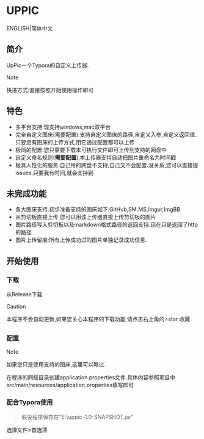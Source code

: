# UPPIC

ENGLISH|简体中文

## 简介

UpPic一个Typora的自定义上传器.

>[!NOTE]
>
> 快进方式:直接按照开始使用操作即可

## 特色

- 多平台支持:现支持windows,mac双平台
- 完全自定义图床(需要配置):支持自定义图床的路径,自定义入参,自定义返回值.只要您有图床的上传方式,用它通过配置都可以上传
- 极简的配置:您只需要下载本可执行文件即可上传到支持的网盘中
- 自定义命名规则(**需要配置**).本上传器支持自动把图片重命名为时间戳
- 极具人性化的服务:自己用的网盘不支持,自己又不会配置.没关系,您可以直接提issues.只要我有时间,就会支持到

## 未完成功能

- 各大图床支持.初步准备支持的图床如下:GitHub,SM.MS,Imgur,ImgBB
- 从剪切板直接上传.您可以用该上传器直接上传剪切板的图片
- 图片路径写入剪切板以及markdown格式路径的返回支持.现在只是返回了http的路径
- 图片上传留痕:所有上传成功过的图片单独记录成功信息.

## 开始使用

### 下载

从Release下载

> [!CAUTION]
>
> 本程序不会自动更新,如果您关心本程序的下载功能,请点击右上角的⭐star 收藏

### 配置

> [!NOTE]
>
> 如果您只是使用支持的图床,这里可以略过.

在程序的同级目录创建application.properties文件.具体内容参照项目中src/main/resources/application.properties填写即可

### 配合Typora使用

> 假设程序保存在"E:\uppic-1.0-SNAPSHOT.jar"

选择文件>首选项

